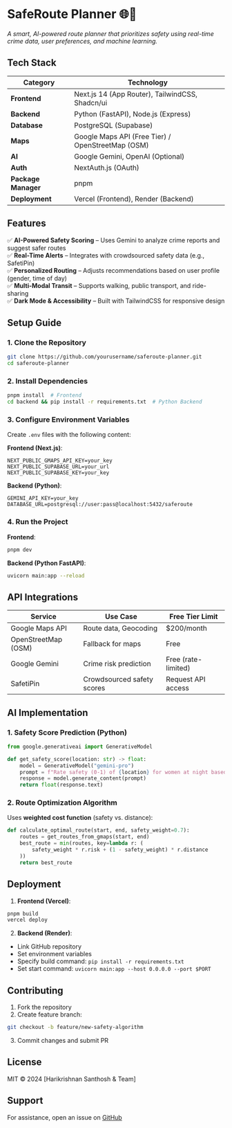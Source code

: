 # SafeRoute Planner 🌐🚨  
*A smart, AI-powered route planner that prioritizes safety using real-time crime data, user preferences, and machine learning.*  

## Tech Stack  

| Category       | Technology |  
|---------------|------------|  
| **Frontend**  | Next.js 14 (App Router), TailwindCSS, Shadcn/ui |  
| **Backend**   | Python (FastAPI), Node.js (Express) |  
| **Database**  | PostgreSQL (Supabase) |  
| **Maps**      | Google Maps API (Free Tier) / OpenStreetMap (OSM) |  
| **AI**        | Google Gemini, OpenAI (Optional) |  
| **Auth**      | NextAuth.js (OAuth) |  
| **Package Manager** | pnpm |  
| **Deployment** | Vercel (Frontend), Render (Backend) |  

## Features  

✅ **AI-Powered Safety Scoring** – Uses Gemini to analyze crime reports and suggest safer routes  
✅ **Real-Time Alerts** – Integrates with crowdsourced safety data (e.g., SafetiPin)  
✅ **Personalized Routing** – Adjusts recommendations based on user profile (gender, time of day)  
✅ **Multi-Modal Transit** – Supports walking, public transport, and ride-sharing  
✅ **Dark Mode & Accessibility** – Built with TailwindCSS for responsive design  

## Setup Guide  

### 1. Clone the Repository  
~~~bash
git clone https://github.com/yourusername/saferoute-planner.git  
cd saferoute-planner  
~~~  

### 2. Install Dependencies  
~~~bash
pnpm install  # Frontend  
cd backend && pip install -r requirements.txt  # Python Backend  
~~~  

### 3. Configure Environment Variables  
Create `.env` files with the following content:  

**Frontend (Next.js)**:  
~~~
NEXT_PUBLIC_GMAPS_API_KEY=your_key  
NEXT_PUBLIC_SUPABASE_URL=your_url  
NEXT_PUBLIC_SUPABASE_KEY=your_key  
~~~  

**Backend (Python)**:  
~~~
GEMINI_API_KEY=your_key  
DATABASE_URL=postgresql://user:pass@localhost:5432/saferoute  
~~~  

### 4. Run the Project  
**Frontend**:  
~~~bash
pnpm dev  
~~~  

**Backend (Python FastAPI)**:  
~~~bash
uvicorn main:app --reload  
~~~  

## API Integrations  

| Service | Use Case | Free Tier Limit |  
|---------|----------|----------------|  
| Google Maps API | Route data, Geocoding | $200/month |  
| OpenStreetMap (OSM) | Fallback for maps | Free |  
| Google Gemini | Crime risk prediction | Free (rate-limited) |  
| SafetiPin | Crowdsourced safety scores | Request API access |  

## AI Implementation  

### 1. Safety Score Prediction (Python)  
~~~python
from google.generativeai import GenerativeModel  

def get_safety_score(location: str) -> float:  
    model = GenerativeModel("gemini-pro")  
    prompt = f"Rate safety (0-1) of {location} for women at night based on crime data."  
    response = model.generate_content(prompt)  
    return float(response.text)  
~~~  

### 2. Route Optimization Algorithm  
Uses **weighted cost function** (safety vs. distance):  
~~~python
def calculate_optimal_route(start, end, safety_weight=0.7):  
    routes = get_routes_from_gmaps(start, end)  
    best_route = min(routes, key=lambda r: (  
        safety_weight * r.risk + (1 - safety_weight) * r.distance  
    ))  
    return best_route  
~~~  

## Deployment  

1. **Frontend (Vercel)**:  
~~~bash
pnpm build
vercel deploy
~~~  

2. **Backend (Render)**:  
- Link GitHub repository  
- Set environment variables  
- Specify build command: `pip install -r requirements.txt`  
- Set start command: `uvicorn main:app --host 0.0.0.0 --port $PORT`  

## Contributing  

1. Fork the repository  
2. Create feature branch:  
~~~bash
git checkout -b feature/new-safety-algorithm
~~~  
3. Commit changes and submit PR  

## License  
MIT © 2024 [Harikrishnan Santhosh & Team]  

## Support  
For assistance, open an issue on [GitHub](https://github.com/HariCodesHere/SafeTrail/issues)  
~~~
